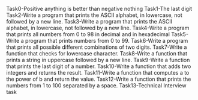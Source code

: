 Task0-Positive anything is better than negative nothing
Task1-The last digit
Task2-Write a program that prints the ASCII alphabet, in lowercase, not followed by a new line.
Task3-Write a program that prints the ASCII alphabet, in lowercase, not followed by a new line.
Task4-Write a program that prints all numbers from 0 to 98 in decimal and in hexadecimal
Task5-Write a program that prints numbers from 0 to 99.
Task6-Write a program that prints all possible different combinations of two digits.
Task7-Write a function that checks for lowercase character.
Task8-Write a function that prints a string in uppercase followed by a new line.
Task9-Write a function that prints the last digit of a number.
Task10-Write a function that adds two integers and returns the result.
Task11-Write a function that computes a to the power of b and return the value.
Task12-Write a function that prints the numbers from 1 to 100 separated by a space.
Task13-Technical Interview task
